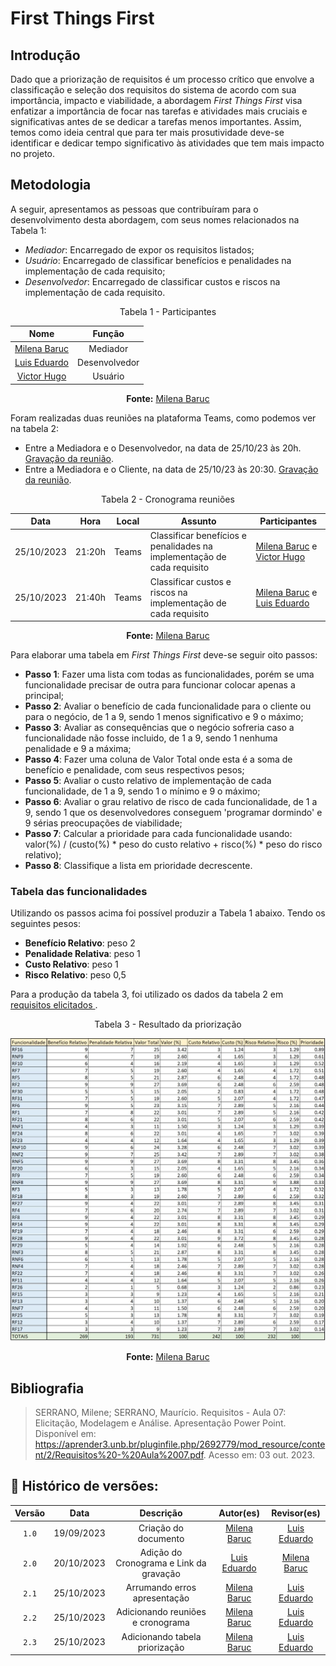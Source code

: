 # First Things First

## Introdução

Dado que a priorização de requisitos é um processo crítico que envolve a classificação e seleção dos requisitos do sistema de acordo com sua importância, impacto e viabilidade, a abordagem _First Things First_ visa enfatizar a importância de focar nas tarefas e atividades mais cruciais e significativas antes de se dedicar a tarefas menos importantes. Assim, temos como ideia central que para ter mais prosutividade deve-se identificar e dedicar tempo significativo às atividades que tem mais impacto no projeto.

## Metodologia

A seguir, apresentamos as pessoas que contribuíram para o desenvolvimento desta abordagem, com seus nomes relacionados na Tabela 1:

- *Mediador*: Encarregado de expor os requisitos listados;
-  *Usuário*: Encarregado de classificar benefícios e penalidades na implementação de cada requisito;
- *Desenvolvedor*: Encarregado de classificar custos e riscos na implementação de cada requisito.

<center>

Tabela 1 - Participantes

|**Nome**                                        |**Função**          |
|:----------------------------------------------:| :----------------: |
|[Milena Baruc](https://github.com/MilenaBaruc)  | Mediador           |
|[Luis Eduardo](https://github.com/LuisMiranda10)| Desenvolvedor      |
|[Victor Hugo](https://github.com/ViictorHugoo)  | Usuário            |

**Fonte:** [Milena Baruc](https://github.com/MilenaBaruc)
 
</center>

Foram realizadas duas reuniões na plataforma Teams, como podemos ver na tabela 2:
- Entre a Mediadora e o Desenvolvedor, na data de 25/10/23 às 20h. [Gravação da reunião](https://youtu.be/hrjwQEOtv-c).
- Entre a Mediadora e o Cliente, na data de 25/10/23 às 20:30. [Gravação da reunião](https://youtu.be/K3dSjsBsxDA).

<center>

Tabela 2 - Cronograma reuniões

| Data | Hora | Local | Assunto | Participantes |
| :--: | :--: | :---: | ------- | ------------ |
| 25/10/2023 | 21:20h | Teams | Classificar benefícios e penalidades na implementação de cada requisito | [Milena Baruc](https://github.com/MilenaBaruc) e [Victor Hugo](https://github.com/ViictorHugoo)| 
| 25/10/2023 | 21:40h | Teams | Classificar custos e riscos na implementação de cada requisito | [Milena Baruc](https://github.com/MilenaBaruc) e [Luis Eduardo](https://github.com/LuisMiranda10)| 

**Fonte:** [Milena Baruc](https://github.com/MilenaBaruc)
 
</center>

Para elaborar uma tabela em _First Things First_ deve-se seguir oito passos:

* **Passo 1**: Fazer uma lista com todas as funcionalidades, porém se uma funcionalidade precisar de outra para funcionar colocar apenas a principal;
* **Passo 2**: Avaliar o benefício de cada funcionalidade para o cliente ou para o negócio, de 1 a 9, sendo 1 menos significativo e 9 o máximo;
* **Passo 3**: Avaliar as consequências que o negócio sofreria caso a funcionalidade não fosse incluido, de 1 a 9, sendo 1 nenhuma penalidade e 9 a máxima;
* **Passo 4**: Fazer uma coluna de Valor Total onde esta é a soma de benefício e penalidade, com seus respectivos pesos;
* **Passo 5**: Avaliar o custo relativo de implementação de cada funcionalidade, de 1 a 9, sendo 1 o mínimo e 9 o máximo;
* **Passo 6**: Avaliar o grau relativo de risco de cada funcionalidade, de 1 a 9, sendo 1 que os desenvolvedores conseguem 'programar dormindo' e 9 sérias preocupações de viabilidade;
* **Passo 7**: Calcular a prioridade para cada funcionalidade usando: valor(%) / (custo(%) * peso do custo relativo + risco(%) * peso do risco relativo);
* **Passo 8**: Classifique a lista em prioridade decrescente.

### Tabela das funcionalidades

Utilizando os passos acima foi possível produzir a Tabela 1 abaixo. Tendo os seguintes pesos: 
* **Benefício Relativo**: peso 2
* **Penalidade Relativa**: peso 1
* **Custo Relativo**: peso 1
* **Risco Relativo**: peso 0,5

Para a produção da tabela 3, foi utilizado os dados da tabela 2 em <a href="../requisitos_elicitados.md"> requisitos elicitados </a>.

<center>

Tabela 3 - Resultado da priorização

![Tabela FTF](/docs/assets/TabelaFTF.jpg)

**Fonte:** [Milena Baruc](https://github.com/MilenaBaruc)

</center>

## Bibliografia

> SERRANO, Milene; SERRANO, Maurício. Requisitos - Aula 07: Elicitação, Modelagem e Análise. Apresentação Power Point. Disponível em: <https://aprender3.unb.br/pluginfile.php/2692779/mod_resource/content/2/Requisitos%20-%20Aula%2007.pdf>. Acesso em: 03 out. 2023.</br>

## 📑 Histórico de versões:

| Versão |    Data    |    Descrição         | Autor(es)  |    Revisor(es) |                  
|:-----: | :--------: | :-------------:      | :--------: | :-------------:| 
| `1.0` | 19/09/2023| Criação do documento | [Milena Baruc](https://github.com/MilenaBaruc) | [Luis Eduardo](https://github.com/LuisMiranda10)|
| `2.0` | 20/10/2023| Adição do Cronograma e Link da gravação | [Luis Eduardo](https://github.com/LuisMiranda10) | [Milena Baruc](https://github.com/MilenaBaruc) |
| `2.1` | 25/10/2023| Arrumando erros apresentação | [Milena Baruc](https://github.com/MilenaBaruc) | [Luis Eduardo](https://github.com/LuisMiranda10)|
| `2.2` | 25/10/2023| Adicionando reuniões e cronograma | [Milena Baruc](https://github.com/MilenaBaruc) | [Luis Eduardo](https://github.com/LuisMiranda10)|
| `2.3` | 25/10/2023| Adicionando tabela priorização | [Milena Baruc](https://github.com/MilenaBaruc) | [Luis Eduardo](https://github.com/LuisMiranda10)|

